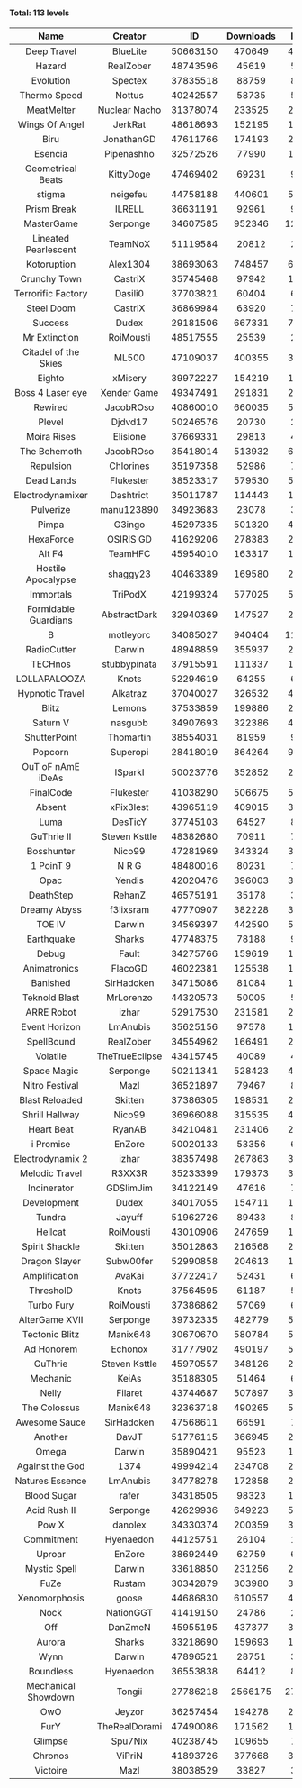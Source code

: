 #### Total: 113 levels

| Name | Creator | ID | Downloads | Likes |
|:---:|:---:|:---:|:---:|:---:|
| Deep Travel | BlueLite | 50663150 | 470649 | 42394
| Hazard | RealZober | 48743596 | 45619 | 5003
| Evolution | Spectex | 37835518 | 88759 | 8940
| Thermo Speed | Nottus | 40242557 | 58735 | 5469
| MeatMelter | Nuclear Nacho | 31378074 | 233525 | 24804
| Wings Of Angel | JerkRat | 48618693 | 152195 | 16257
| Biru | JonathanGD | 47611766 | 174193 | 26118
| Esencia | Pipenashho | 32572526 | 77990 | 11097
| Geometrical Beats | KittyDoge | 47469402 | 69231 | 9152
| stigma | neigefeu | 44758188 | 440601 | 51043
| Prism Break | ILRELL | 36631191 | 92961 | 9827
| MasterGame | Serponge | 34607585 | 952346 | 124298
| Lineated Pearlescent | TeamNoX | 51119584 | 20812 | 2625
| Kotoruption | Alex1304 | 38693063 | 748457 | 66866
| Crunchy Town | CastriX | 35745468 | 97942 | 13636
| Terrorific Factory | Dasili0 | 37703821 | 60404 | 6196
| Steel Doom | CastriX | 36869984 | 63920 | 7832
| Success | Dudex | 29181506 | 667331 | 76484
| Mr Extinction | RoiMousti | 48517555 | 25539 | 2929
| Citadel of the Skies | ML500 | 47109037 | 400355 | 31796
| Eighto | xMisery | 39972227 | 154219 | 13611
| Boss 4 Laser eye | Xender Game | 49347491 | 291831 | 25864
| Rewired | JacobROso | 40860010 | 660035 | 50592
| Plevel | Djdvd17 | 50246576 | 20730 | 2553
| Moira Rises | Elisione | 37669331 | 29813 | 4516
| The Behemoth | JacobROso | 35418014 | 513932 | 60609
| Repulsion | Chlorines | 35197358 | 52986 | 7066
| Dead Lands | Flukester | 38523317 | 579530 | 59248
| Electrodynamixer | Dashtrict | 35011787 | 114443 | 16403
| Pulverize | manu123890 | 34923683 | 23078 | 3672
| Pimpa | G3ingo | 45297335 | 501320 | 41749
| HexaForce | OSIRIS GD | 41629206 | 278383 | 21962
| Alt F4 | TeamHFC | 45954010 | 163317 | 13634
| Hostile Apocalypse | shaggy23 | 40463389 | 169580 | 25373
| Immortals | TriPodX | 42199324 | 577025 | 50945
| Formidable Guardians | AbstractDark | 32940369 | 147527 | 21401
| B | motleyorc | 34085027 | 940404 | 117885
| RadioCutter | Darwin | 48948859 | 355937 | 25305
| TECHnos | stubbypinata | 37915591 | 111337 | 12878
| LOLLAPALOOZA | Knots | 52294619 | 64255 | 6087
| Hypnotic Travel | Alkatraz | 37040027 | 326532 | 46177
| Blitz | Lemons | 37533859 | 199886 | 24349
| Saturn V | nasgubb | 34907693 | 322386 | 40388
| ShutterPoint | Thomartin | 38554031 | 81959 | 9420
| Popcorn | Superopi | 28418019 | 864264 | 97088
| OuT oF nAmE iDeAs | ISparkI | 50023776 | 352852 | 27607
| FinalCode | Flukester | 41038290 | 506675 | 50155
| Absent | xPix3lest | 43965119 | 409015 | 31659
| Luma | DesTicY | 37745103 | 64527 | 8186
| GuThrie II | Steven Ksttle | 48382680 | 70911 | 7326
| Bosshunter | Nico99 | 47281969 | 343324 | 31283
| 1 PoinT 9 | N R G | 48480016 | 80231 | 7942
| Opac | Yendis | 42020476 | 396003 | 39054
| DeathStep | RehanZ | 46575191 | 35178 | 3985
| Dreamy Abyss | f3lixsram | 47770907 | 382228 | 30301
| TOE IV | Darwin | 34569397 | 442590 | 52898
| Earthquake  | Sharks | 47748375 | 78188 | 9511
| Debug | Fault | 34275766 | 159619 | 19818
| Animatronics | FlacoGD | 46022381 | 125538 | 13015
| Banished | SirHadoken | 34715086 | 81084 | 10336
| Teknold Blast | MrLorenzo | 44320573 | 50005 | 5016
| ARRE Robot | izhar | 52917530 | 231581 | 23201
| Event Horizon | LmAnubis | 35625156 | 97578 | 11973
| SpellBound | RealZober | 34554962 | 166491 | 22535
| Volatile | TheTrueEclipse | 43415745 | 40089 | 4085
| Space Magic | Serponge | 50211341 | 528423 | 44649
| Nitro Festival | Mazl | 36521897 | 79467 | 8459
| Blast Reloaded | Skitten | 37386305 | 198531 | 21755
| Shrill Hallway | Nico99 | 36966088 | 315535 | 42518
| Heart Beat | RyanAB | 34210481 | 231406 | 28745
| i Promise | EnZore | 50020133 | 53356 | 6260
| Electrodynamix 2 | izhar | 38357498 | 267863 | 32502
| Melodic Travel | R3XX3R | 35233399 | 179373 | 30582
| Incinerator | GDSlimJim | 34122149 | 47616 | 7219
| Development | Dudex | 34017055 | 154711 | 17769
| Tundra | Jayuff | 51962726 | 89433 | 8866
| Hellcat | RoiMousti | 43010906 | 247659 | 17939
| Spirit Shackle | Skitten | 35012863 | 216568 | 29023
| Dragon Slayer | Subw00fer | 52990858 | 204613 | 16411
| Amplification | AvaKai | 37722417 | 52431 | 6390
| ThresholD | Knots | 37564595 | 61187 | 5360
| Turbo Fury | RoiMousti | 37386862 | 57069 | 6652
| AlterGame XVII | Serponge | 39732335 | 482779 | 51344
| Tectonic Blitz | Manix648 | 30670670 | 580784 | 59448
| Ad Honorem | Echonox | 31777902 | 490197 | 50336
| GuThrie | Steven Ksttle | 45970557 | 348126 | 26490
| Mechanic | KeiAs | 35188305 | 51464 | 6424
| Nelly | Filaret | 43744687 | 507897 | 35657
| The Colossus | Manix648 | 32363718 | 490265 | 52349
| Awesome Sauce | SirHadoken | 47568611 | 66591 | 7690
| Another | DavJT | 51776115 | 366945 | 27843
| Omega | Darwin | 35890421 | 95523 | 11960
| Against the God | 1374 | 49994214 | 234708 | 23699
| Natures Essence | LmAnubis | 34778278 | 172858 | 22654
| Blood Sugar | rafer | 34318505 | 98323 | 12687
| Acid Rush II | Serponge | 42629936 | 649223 | 54638
| Pow X | danolex | 34330374 | 200359 | 30615
| Commitment | Hyenaedon | 44125751 | 26104 | 1742
| Uproar | EnZore | 38692449 | 62759 | 6079
| Mystic Spell | Darwin | 33618850 | 231256 | 26236
| FuZe | Rustam | 30342879 | 303980 | 30753
| Xenomorphosis | goose | 44686830 | 610557 | 44924
| Nock | NationGGT | 41419150 | 24786 | 2982
| Off | DanZmeN | 45955195 | 437377 | 37749
| Aurora | Sharks | 33218690 | 159693 | 16846
| Wynn | Darwin | 47896521 | 28751 | 3595
| Boundless | Hyenaedon | 36553838 | 64412 | 8120
| Mechanical Showdown | Tongii | 27786218 | 2566175 | 274788
| OwO | Jeyzor | 36257454 | 194278 | 20846
| FurY | TheRealDorami | 47490086 | 171562 | 18326
| Glimpse | Spu7Nix | 40238745 | 109655 | 7619
| Chronos | ViPriN | 41893726 | 377668 | 34184
| Victoire | Mazl | 38038529 | 33827 | 3670

